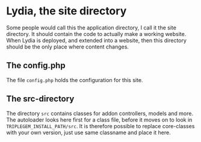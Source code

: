 Lydia, the site directory
=========================

Some people would call this the application directory, I call it the site directory. It should 
contain the code to actually make a working website. When Lydia is deployed, and extended into a 
website, then this directory should be the only place where content changes.

The config.php
---------------
The file `config.php` holds the configuration for this site.


The src-directory
-----------------

The directory `src` contains classes for addon controllers, models and more. The autoloader looks here first
for a class file, before it moves on to look in `TRIPLEGEM_INSTALL_PATH/src`. It is therefore possible
to replace core-classes with your own version, just use same classname and place it here.